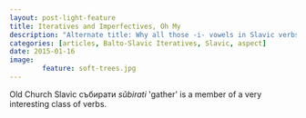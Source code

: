 ```yaml
---
layout: post-light-feature
title: Iteratives and Imperfectives, Oh My
description: "Alternate title: Why all those -i- vowels in Slavic verbs are really, really interesting."
categories: [articles, Balto-Slavic Iteratives, Slavic, aspect] 
date: 2015-01-16
image: 
        feature: soft-trees.jpg
---
```


Old Church Slavic <span class="ocs">събирати</span> *sŭbirati* 'gather' is a member of a very interesting class of verbs.
